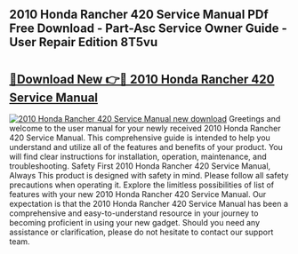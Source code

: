 ## 2010 Honda Rancher 420 Service Manual PDf Free Download - Part-Asc Service Owner Guide - User Repair Edition 8T5vu

# <h2><a href="http://bc28533.oget.top/?id=2010+Honda+Rancher+420+Service+Manual">🔗Download New 👉🔴 2010 Honda Rancher 420 Service Manual</a></h2>

[![2010 Honda Rancher 420 Service Manual new download](https://i.imgur.com/5g1atiW.png)](http://bc28533.oget.top/?id=2010+Honda+Rancher+420+Service+Manual)
Greetings and welcome to the user manual for your newly received 2010 Honda Rancher 420 Service Manual. This comprehensive guide is intended to help you understand and utilize all of the features and benefits of your product. You will find clear instructions for installation, operation, maintenance, and troubleshooting. Safety First 2010 Honda Rancher 420 Service Manual, Always This product is designed with safety in mind. Please follow all safety precautions when operating it. Explore the limitless possibilities of list of features with your new 2010 Honda Rancher 420 Service Manual. Our expectation is that the 2010 Honda Rancher 420 Service Manual has been a comprehensive and easy-to-understand resource in your journey to becoming proficient in using your new gadget. Should you need any assistance or clarification, please do not hesitate to contact our support team.
